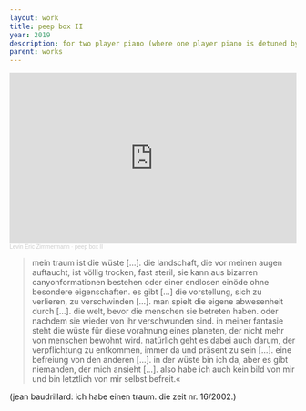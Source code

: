 ```yaml
---
layout: work
title: peep box II
year: 2019
description: for two player piano (where one player piano is detuned by a quarter tone) or one player piano and 2-channel tape
parent: works
---
```


<iframe width="100%" height="300" scrolling="no" frameborder="no" allow="autoplay" src="https://w.soundcloud.com/player/?url=https%3A//api.soundcloud.com/tracks/649437632&color=%23ff5500&auto_play=false&hide_related=false&show_comments=true&show_user=true&show_reposts=false&show_teaser=true&visual=true"></iframe><div style="font-size: 10px; color: #cccccc;line-break: anywhere;word-break: normal;overflow: hidden;white-space: nowrap;text-overflow: ellipsis; font-family: Interstate,Lucida Grande,Lucida Sans Unicode,Lucida Sans,Garuda,Verdana,Tahoma,sans-serif;font-weight: 100;"><a href="https://soundcloud.com/levinericzimmermann" title="Levin Eric Zimmermann" target="_blank" style="color: #cccccc; text-decoration: none;">Levin Eric Zimmermann</a> · <a href="https://soundcloud.com/levinericzimmermann/peep-box-ii" title="peep box II" target="_blank" style="color: #cccccc; text-decoration: none;">peep box II</a></div>


> mein traum ist die wüste [...]. die landschaft, die vor meinen augen auftaucht, ist völlig trocken, fast steril, sie kann aus bizarren canyonformationen bestehen oder einer endlosen einöde ohne besondere eigenschaften. es gibt [...] die vorstellung, sich zu verlieren, zu verschwinden [...]. man spielt die eigene abwesenheit durch [...]. die welt, bevor die menschen sie betreten haben. oder nachdem sie wieder von ihr verschwunden sind. in meiner fantasie steht die wüste für diese vorahnung eines planeten, der nicht mehr von menschen bewohnt wird. natürlich geht es dabei auch darum, der verpflichtung zu entkommen, immer da und präsent zu sein [...]. eine befreiung von den anderen [...]. in der wüste bin ich da, aber es gibt niemanden, der mich ansieht [...]. also habe ich auch kein bild von mir und bin letztlich von mir selbst befreit.«

(jean baudrillard: ich habe einen traum. die zeit nr. 16/2002.)
